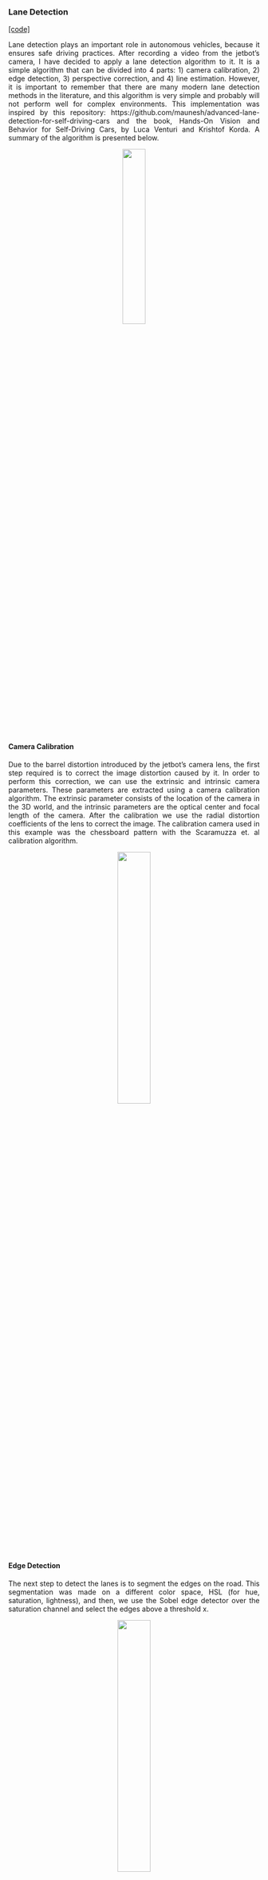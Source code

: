 ### Lane Detection
[[code]](https://github.com/wallaceloos/Computer_Vision/blob/master/codes/lane_detection.py) 

<p align="justify"> Lane detection plays an important role in autonomous vehicles, because it ensures safe driving practices. After recording a video from the jetbot’s camera, I have decided to apply a lane detection algorithm to it. It is a simple algorithm that can be divided into 4 parts: 1) camera calibration, 2) edge detection, 3) perspective correction, and 4) line estimation. However, it is important to remember that  there are many modern lane detection methods in the literature, and this algorithm is very simple and probably will not perform well for complex environments. This implementation was inspired by this repository: https://github.com/maunesh/advanced-lane-detection-for-self-driving-cars and the book, Hands-On Vision and Behavior for Self-Driving Cars, by Luca Venturi and Krishtof Korda. A summary of the algorithm is presented below. 
  
<p align="center">
<img src="https://github.com/wallaceloos/Computer_Vision/blob/master/self-driving/videos/lane_detection.gif" width="30%" height="30%">
</p>

#### Camera Calibration
  
<p align="justify"> Due to the barrel distortion introduced by the jetbot’s camera lens, the first step required is to correct the image distortion caused by it. In order to perform this correction, we can use the extrinsic and intrinsic camera parameters. These parameters are extracted using a camera calibration algorithm. The extrinsic parameter consists of the location of the camera in the 3D world, and the intrinsic parameters are the optical center and focal length of the camera. After the calibration we use the radial distortion coefficients of the lens to correct the image. The calibration camera used in this example was the chessboard pattern with the Scaramuzza et. al calibration algorithm.

<p align="center">
<img src="https://github.com/wallaceloos/Computer_Vision/blob/master/self-driving/images/fig1_lane_detection.png" width="36%" height="36%"> 
</p>

#### Edge Detection

<p align="justify"> The next step to detect the lanes is to segment the edges on the road. This segmentation was made on a different color space, HSL (for hue, saturation, lightness), and then, we use the Sobel edge detector over the saturation channel and select the edges above a threshold x. 

<p align="center"> 
<img src="https://github.com/wallaceloos/Computer_Vision/blob/master/self-driving/images/fig2_lane_detection.png" width="36%" height="36%"> 
</p>

#### Perspective Correction

<p align="justify"> The perspective projection makes straight lines look curved, and then the real distance of the objects cannot easily be interpreted, and it is also difficult to identify curving lanes. To correct this perspective effect, we can perform an orthogonal top-down projection aka bird’s-eye view.  

<p align="center">
<img src="https://github.com/wallaceloos/Computer_Vision/blob/master/self-driving/images/fig3_lane_detection.png" width="36%" height="36%"> 
</p>

#### Line Estimation

<p align="justify"> The line estimation is performed by 1) computing the histogram of the sum of the pixels over the columns of the image, 2) and then sliding a window through the edges to record the pixels that will be used to estimate a line. The estimated lines are brought back to the native space.

<p align="center">
<img src="https://github.com/wallaceloos/Computer_Vision/blob/master/self-driving/images/fig4_lane_detection.png" width="36%" height="36%"> 
</p>

The same algorithm can be applied on different images as well. However, it is necessary to adjust the perspective step. 
<p align="center">
<img src="https://github.com/wallaceloos/Computer_Vision/blob/master/self-driving/videos/lane_road_detection.gif" width="30%" height="30%">
</p>
